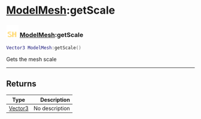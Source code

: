# [ModelMesh](../modelmesh/README.md):getScale

### <img src="../../.gitbook/assets/shared.png" width="32" height="32" /> [ModelMesh](../modelmesh/README.md):getScale

```lua
Vector3 ModelMesh:getScale()
```

Gets the mesh scale<br>

-----------------
## Returns

| Type   | Description |
| ------ | ----------: |
| [Vector3](../vector3/README.md) | No description |
